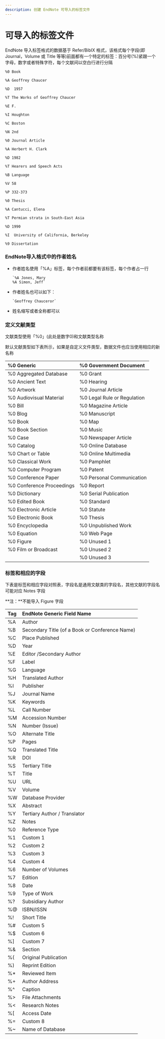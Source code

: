 ```yaml
---
description: 创建 EndNote 可导入的标签文件
---
```


# 可导入的标签文件

EndNote 导入标签格式的数据基于 Refer/BibIX 格式，该格式每个字段\(即 Journal，Volume 或 Title 等等\)前面都有一个特定的标签：百分号\(%\)紧跟一个字母，数字或者特殊字符，每个文献间以空白行进行分隔

`%0 Book`

`%A Geoffrey Chaucer`

`%D  1957`

`%T The Works of Geoffrey Chaucer`

`%E F.`

`%I Houghton`

`%C Boston`

`%N 2nd`

`%0 Journal Article`

`%A Herbert H. Clark`

`%D 1982`

`%T Hearers and Speech Acts`

`%B Language`

`%V 58`

`%P 332-373`

`%0 Thesis`

`%A Cantucci, Elena`

`%T Permian strata in South-East Asia`

`%D 1990`

`%I  University of California, Berkeley`

`%9 Dissertation`

### EndNote导入格式中的作者姓名

* 作者姓名使用「%A」标签，每个作者前都要有该标签，每个作者占一行

      `%A Jones, Mary  
      %A Simon, Jeff`

* 作者姓名也可以如下：

      `Geoffrey Chauceror`

* 姓名缩写或者全称都可以

### 定义文献类型

文献类型使用「%0」\(此处是数字0\)和文献类型名称

默认文献类型如下表所示，如果是自定义文件类型，数据文件也应当使用相应的新名称

| %0 Generic   | %0 Government Document |
| :--- | :--- |
| %0 Aggregated Database | %0  Grant |
| %0 Ancient Text | %0 Hearing |
| %0 Artwork | %0 Journal Article |
| %0 Audiovisual Material  | %0 Legal Rule or Regulation |
| %0 Bill | %0 Magazine Article |
| %0 Blog | %0 Manuscript |
| %0 Book | %0 Map |
| %0 Book Section | %0 Music |
| %0 Case | %0 Newspaper Article |
| %0 Catalog | %0 Online Database |
| %0 Chart or Table | %0 Online Multimedia |
| %0 Classical Work | %0  Pamphlet |
| %0 Computer Program  | %0 Patent |
| %0 Conference Paper | %0 Personal Communication |
| %0 Conference Proceedings | %0 Report |
| %0 Dictionary | %0 Serial Publication |
| %0 Edited Book | %0 Standard |
| %0 Electronic Article | %0  Statute |
| %0 Electronic Book | %0 Thesis |
| %0 Encyclopedia | %0 Unpublished Work |
| %0 Equation | %0 Web Page |
| %0 Figure | %0 Unused 1 |
| %0 Film or Broadcast | %0 Unused 2 |
|  | %0 Unused 3 |

### 标签和相应的字段

下表是标签和相应字段对照表，字段名是通用文献类的字段名，其他文献的字段名可能对应 Notes 字段

**注：**不能导入 Figure 字段 

| **Tag** | **EndNote Generic Field Name** |
| :--- | :--- |
| %A | Author |
| %B | Secondary Title \(of a Book or Conference Name\) |
| %C | Place Published |
| %D | Year |
| %E | Editor /Secondary Author |
| %F | Label |
| %G | Language |
| %H | Translated Author |
| %I | Publisher |
| %J | Journal Name |
| %K | Keywords |
| %L | Call Number |
| %M | Accession Number |
| %N | Number \(Issue\) |
| %O | Alternate Title |
| %P | Pages |
| %Q | Translated Title |
| %R | DOI |
| %S | Tertiary Title |
| %T | Title |
| %U | URL |
| %V | Volume |
| %W | Database Provider |
| %X | Abstract |
| %Y | Tertiary Author / Translator |
| %Z | Notes |
| %0 | Reference Type |
| %1 | Custom 1 |
| %2 | Custom 2 |
| %3 | Custom 3 |
| %4 | Custom 4 |
| %6 | Number of Volumes |
| %7 | Edition |
| %8 | Date |
| %9 | Type of Work |
| %? | Subsidiary Author |
| %@ | ISBN/ISSN |
| %! | Short Title |
| %\# | Custom 5 |
| %$ | Custom 6 |
| %\] | Custom 7 |
| %& | Section |
| %\( | Original Publication |
| %\) | Reprint Edition |
| %\* | Reviewed Item |
| %+ | Author Address |
| %^ | Caption |
| %&gt; | File Attachments |
| %&lt; | Research Notes |
| %\[ | Access Date |
| %= | Custom 8 |
| %~ | Name of Database |

